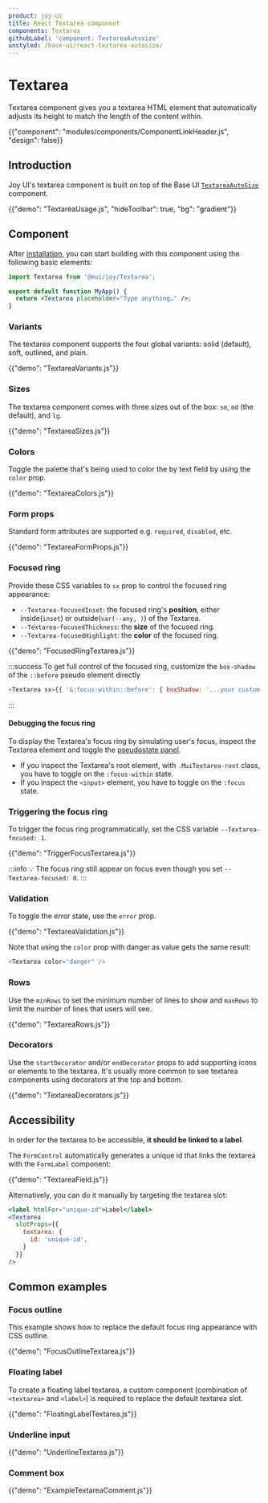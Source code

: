 ```yaml
---
product: joy-ui
title: React Textarea component
components: Textarea
githubLabel: 'component: TextareaAutosize'
unstyled: /base-ui/react-textarea-autosize/
---
```


# Textarea

<p class="description">Textarea component gives you a textarea HTML element that automatically adjusts its height to match the length of the content within.</p>

{{"component": "modules/components/ComponentLinkHeader.js", "design": false}}

## Introduction

Joy UI's textarea component is built on top of the Base UI [`TextareaAutoSize`](/base-ui/react-textarea-autosize/) component.

{{"demo": "TextareaUsage.js", "hideToolbar": true, "bg": "gradient"}}

## Component

After [installation](/joy-ui/getting-started/installation/), you can start building with this component using the following basic elements:

```jsx
import Textarea from '@mui/joy/Textarea';

export default function MyApp() {
  return <Textarea placeholder="Type anything…" />;
}
```

### Variants

The textarea component supports the four global variants: solid (default), soft, outlined, and plain.

{{"demo": "TextareaVariants.js"}}

### Sizes

The textarea component comes with three sizes out of the box: `sm`, `md` (the default), and `lg`.

{{"demo": "TextareaSizes.js"}}

### Colors

Toggle the palette that's being used to color the by text field by using the `color` prop.

{{"demo": "TextareaColors.js"}}

### Form props

Standard form attributes are supported e.g. `required`, `disabled`, etc.

{{"demo": "TextareaFormProps.js"}}

### Focused ring

Provide these CSS variables to `sx` prop to control the focused ring appearance:

- `--Textarea-focusedInset`: the focused ring's **position**, either inside(`inset`) or outside(`var(--any, )`) of the Textarea.
- `--Textarea-focusedThickness`: the **size** of the focused ring.
- `--Textarea-focusedHighlight`: the **color** of the focused ring.

{{"demo": "FocusedRingTextarea.js"}}

:::success
To get full control of the focused ring, customize the `box-shadow` of the `::before` pseudo element directly

```js
<Textarea sx={{ '&:focus-within::before': { boxShadow: '...your custom value' } }} />
```

:::

#### Debugging the focus ring

To display the Textarea's focus ring by simulating user's focus, inspect the Textarea element and toggle the [pseudostate panel](https://developer.chrome.com/docs/devtools/css/#pseudostates).

- If you inspect the Textarea's root element, with `.MuiTextarea-root` class, you have to toggle on the `:focus-within` state.
- If you inspect the `<input>` element, you have to toggle on the `:focus` state.

### Triggering the focus ring

To trigger the focus ring programmatically, set the CSS variable `--Textarea-focused: 1`.

{{"demo": "TriggerFocusTextarea.js"}}

:::info
💡 The focus ring still appear on focus even though you set `--Textarea-focused: 0`.
:::

### Validation

To toggle the error state, use the `error` prop.

{{"demo": "TextareaValidation.js"}}

Note that using the `color` prop with danger as value gets the same result:

```js
<Textarea color="danger" />
```

### Rows

Use the `minRows` to set the minimum number of lines to show and `maxRows` to limit the number of lines that users will see.

{{"demo": "TextareaRows.js"}}

### Decorators

Use the `startDecorator` and/or `endDecorator` props to add supporting icons or elements to the textarea.
It's usually more common to see textarea components using decorators at the top and bottom.

{{"demo": "TextareaDecorators.js"}}

## Accessibility

In order for the textarea to be accessible, **it should be linked to a label**.

The `FormControl` automatically generates a unique id that links the textarea with the `FormLabel` component:

{{"demo": "TextareaField.js"}}

Alternatively, you can do it manually by targeting the textarea slot:

```jsx
<label htmlFor="unique-id">Label</label>
<Textarea
  slotProps={{
    textarea: {
      id: 'unique-id',
    }
  }}
/>
```

## Common examples

### Focus outline

This example shows how to replace the default focus ring appearance with CSS outline.

{{"demo": "FocusOutlineTextarea.js"}}

### Floating label

To create a floating label textarea, a custom component (combination of `<textarea>` and `<label>`) is required to replace the default textarea slot.

{{"demo": "FloatingLabelTextarea.js"}}

### Underline input

{{"demo": "UnderlineTextarea.js"}}

### Comment box

{{"demo": "ExampleTextareaComment.js"}}
